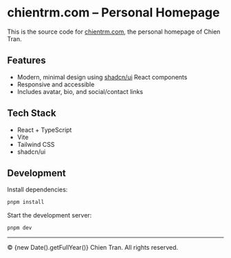 # chientrm.com – Personal Homepage

This is the source code for [chientrm.com](https://chientrm.com), the personal homepage of Chien Tran.

## Features

- Modern, minimal design using [shadcn/ui](https://ui.shadcn.com/) React components
- Responsive and accessible
- Includes avatar, bio, and social/contact links

## Tech Stack

- React + TypeScript
- Vite
- Tailwind CSS
- shadcn/ui

## Development

Install dependencies:

```bash
pnpm install
```

Start the development server:

```bash
pnpm dev
```

---

© {new Date().getFullYear()} Chien Tran. All rights reserved.
